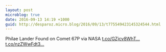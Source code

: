 ```yaml
---
layout: post
microblog: true
date: 2016-09-13 14:19 +1000
guid: http://desparoz.micro.blog/2016/09/13/t775549423145324544.html
---
```

Philae Lander Found on Comet 67P  via NASA [t.co/GZjcv8WhT...](https://t.co/GZjcv8WhTF) [t.co/nzZWwFdt3...](https://t.co/nzZWwFdt3C)
